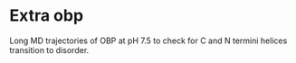 # Extra obp

Long MD trajectories of OBP at pH 7.5 to check for C and N termini helices transition to disorder.
